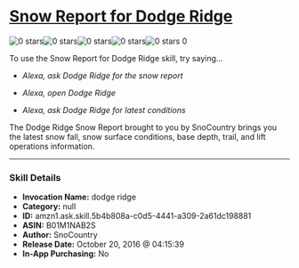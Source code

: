 # [Snow Report for Dodge Ridge](http://alexa.amazon.com/#skills/amzn1.ask.skill.5b4b808a-c0d5-4441-a309-2a61dc198881)
![0 stars](../../images/ic_star_border_black_18dp_1x.png)![0 stars](../../images/ic_star_border_black_18dp_1x.png)![0 stars](../../images/ic_star_border_black_18dp_1x.png)![0 stars](../../images/ic_star_border_black_18dp_1x.png)![0 stars](../../images/ic_star_border_black_18dp_1x.png) 0

To use the Snow Report for Dodge Ridge skill, try saying...

* *Alexa, ask Dodge Ridge for the snow report*

* *Alexa, open Dodge Ridge*

* *Alexa, ask Dodge Ridge for latest conditions*

The Dodge Ridge Snow Report brought to you by SnoCountry brings you the latest snow fall, snow surface conditions,  base depth, trail, and lift operations information.

***

### Skill Details

* **Invocation Name:** dodge ridge
* **Category:** null
* **ID:** amzn1.ask.skill.5b4b808a-c0d5-4441-a309-2a61dc198881
* **ASIN:** B01M1NAB2S
* **Author:** SnoCountry
* **Release Date:** October 20, 2016 @ 04:15:39
* **In-App Purchasing:** No
